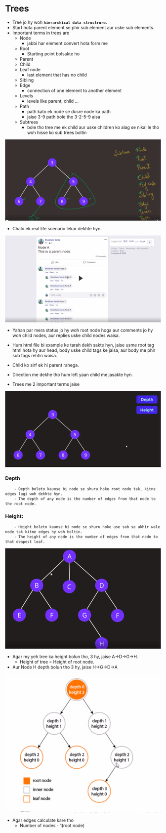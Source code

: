 # Trees

* Tree jo hy woh **`hierarchical data structrure.`** 
* Start hota parent element se phir sub element aur uske sub elements.
* Important terms in trees are
    - Node
        - jabbi har element convert hota form me
    - Root
        - Starting point bolsakte ho
    - Parent
    - Child
    - Leaf node
        - last element that has no child 
    - Sibling
    - Edge
        - connection of one element to another element
    - Levels
        - levels like parent, child ...
    - Path
        - path kato ek node se dusre node ka path
        - jaise 3-9 path bole tho 3-2-5-9 aisa
    - Subtrees
        - bole tho tree me ek child aur uske children ko alag se nikal le tho woh hisse ko sub trees boltin


![trees](../images/Trees.png)

* Chalo ek real life scenario lekar dekhte hyn.

![trees](../images/TreesInRealScenario.png)

* Yahan par mera status jo hy woh root node hoga aur comments jo hy woh child nodes, aur replies uske child nodes waisa.

* Hum html file bi example ke tarah dekh sakte hyn, jaise usme root tag html hota hy aur head, body uske child tags ke jaisa, aur body me phir sub tags rehtin waisa.

* Child ko sirf ek hi parent rahega.
* Direction me dekhe tho hum left yaan child me jasakte hyn.

* Trees me 2 important terms jaise

![trees](../images/TreesDepthHeight.png)

### Depth
        - Depth boleto kaunse bi node se shuru hoke root node tak, kitne edges lagi woh dekhte hyn.
        - The depth of any node is the number of edges from that node to the root node.

### Height:

        - Height boleto kaunse bi node se shuru hoke use sab se akhir wale node tak kitne edges hy woh boltin.
        - The height of any node is the number of edges from that node to that deapest leaf.

![trees](../images/TreesHeightRep.png)

* Agar my yeh tree ka height bolun tho, 3 hy, jaise     A->D->G->H.
    - Height of tree = Height of root node.
* Aur Node H depth bolun tho 3 hy, jaise H->G->D->A

![trees](../images/TreesExample.png)

* Agar edges calculate kare tho
    - Number of nodes - 1(root node)